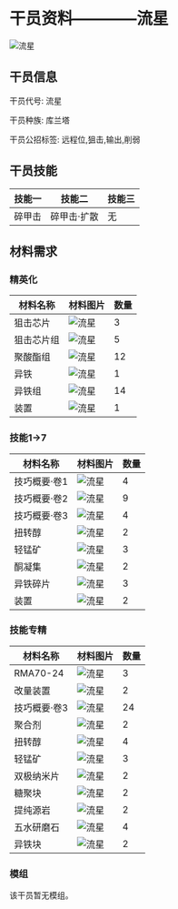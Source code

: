 # 干员资料————流星

![流星](./oprImages/流星.png)

## 干员信息

干员代号: 流星

干员种族: 库兰塔

干员公招标签: 远程位,狙击,输出,削弱

## 干员技能

| 技能一       | 技能二   | 技能三 |
| ------------ | -------- | ------ |
| 碎甲击 | 碎甲击·扩散 | 无 |

## 材料需求

### 精英化

| 材料名称      | 材料图片 | 数量  |
|---------|---------|-----|
| 狙击芯片 | ![流星](./matIcons/狙击芯片.png)  |   3  |
| 狙击芯片组 | ![流星](./matIcons/狙击芯片组.png)  |   5  |
| 聚酸酯组 | ![流星](./matIcons/聚酸酯组.png)  |   12  |
| 异铁 | ![流星](./matIcons/异铁.png)  |   1  |
| 异铁组 | ![流星](./matIcons/异铁组.png)  |   14  |
| 装置 | ![流星](./matIcons/装置.png)  |   1  |

### 技能1→7

| 材料名称      | 材料图片 | 数量  |
|---------|---------|-----|
| 技巧概要·卷1 | ![流星](./matIcons/技巧概要·卷1.png)  |   4  |
| 技巧概要·卷2 | ![流星](./matIcons/技巧概要·卷2.png)  |   9  |
| 技巧概要·卷3 | ![流星](./matIcons/技巧概要·卷3.png)  |   4  |
| 扭转醇 | ![流星](./matIcons/扭转醇.png)  |   2  |
| 轻锰矿 | ![流星](./matIcons/轻锰矿.png)  |   3  |
| 酮凝集 | ![流星](./matIcons/酮凝集.png)  |   2  |
| 异铁碎片 | ![流星](./matIcons/异铁碎片.png)  |   3  |
| 装置 | ![流星](./matIcons/装置.png)  |   2  |

### 技能专精

| 材料名称      | 材料图片 | 数量  |
|---------|---------|-----|
| RMA70-24 | ![流星](./matIcons/RMA70-24.png)  |   3  |
| 改量装置 | ![流星](./matIcons/改量装置.png)  |   2  |
| 技巧概要·卷3 | ![流星](./matIcons/技巧概要·卷3.png)  |   24  |
| 聚合剂 | ![流星](./matIcons/聚合剂.png)  |   2  |
| 扭转醇 | ![流星](./matIcons/扭转醇.png)  |   4  |
| 轻锰矿 | ![流星](./matIcons/轻锰矿.png)  |   3  |
| 双极纳米片 | ![流星](./matIcons/双极纳米片.png)  |   2  |
| 糖聚块 | ![流星](./matIcons/糖聚块.png)  |   2  |
| 提纯源岩 | ![流星](./matIcons/提纯源岩.png)  |   2  |
| 五水研磨石 | ![流星](./matIcons/五水研磨石.png)  |   4  |
| 异铁块 | ![流星](./matIcons/异铁块.png)  |   2  |

### 模组

该干员暂无模组。
